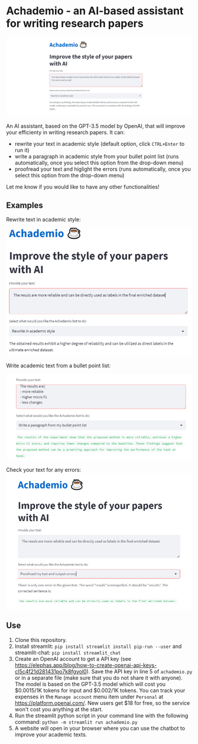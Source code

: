 # Achademio - an AI-based assistant for writing research papers

![](figures/main-example.png)

An AI assistant, based on the GPT-3.5 model by OpenAI, that will improve your efficienty in writing research papers. It can:
- rewrite your text in academic style (default option, click `CTRL+Enter` to run it)
- write a paragraph in academic style from your bullet point list (runs automatically, once you select this option from the drop-down menu)
- proofread your text and higlight the errors (runs automatically, once you select this option from the drop-down menu)

Let me know if you would like to have any other functionalities!

## Examples

Rewrite text in academic style:

![](figures/rewrite-example.png)

Write academic text from a bullet point list:

![](figures/bullet-point-example.png)

Check your text for any errors:
![](figures/correct-text-example.png)

## Use

1. Clone this repository.
2. Install streamlit: `pip install streamlit install pip-run --user` and streamlit-chat: `pip install streamlit_chat`
3. Create an OpenAI account to get a API key (see https://elephas.app/blog/how-to-create-openai-api-keys-cl5c4f21d281431po7k8fgyol0). Save the API key in line 5 of `achademio.py` or in a separate file (make sure that you do not share it with anyone). The model is based on the GPT-3.5 model which will cost you $0.0015/1K tokens for input and $0.002/1K tokens. You can track your expenses in the `Manage account` menu item under `Personal` at https://platform.openai.com/. New users get $18 for free, so the service won't cost you anything at the start.
4. Run the streamlit python script in your command line with the following command: `python -m streamlit run achademio.py`
5. A website will open in your browser where you can use the chatbot to improve your academic texts.
